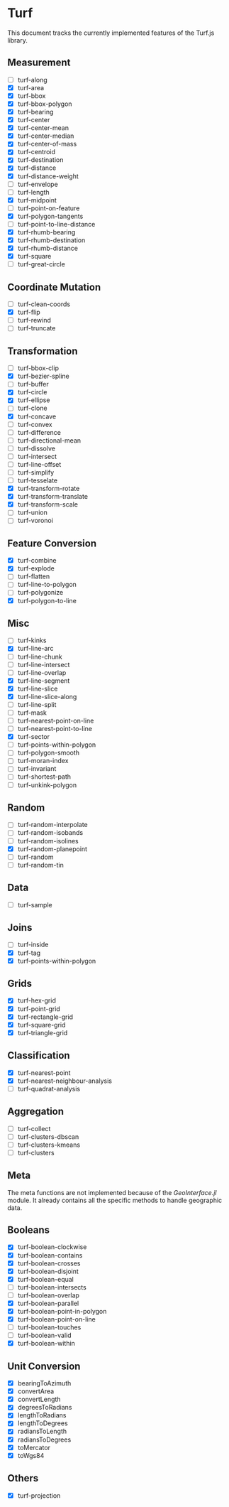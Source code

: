 # Turf

This document tracks the currently implemented features of the Turf.js library.

## Measurement
- [ ] turf-along
- [x] turf-area
- [x] turf-bbox
- [x] turf-bbox-polygon
- [x] turf-bearing
- [x] turf-center
- [x] turf-center-mean
- [x] turf-center-median
- [x] turf-center-of-mass
- [x] turf-centroid
- [x] turf-destination
- [x] turf-distance
- [x] turf-distance-weight
- [ ] turf-envelope
- [ ] turf-length
- [x] turf-midpoint
- [ ] turf-point-on-feature
- [x] turf-polygon-tangents
- [ ] turf-point-to-line-distance
- [x] turf-rhumb-bearing
- [x] turf-rhumb-destination
- [x] turf-rhumb-distance
- [x] turf-square
- [ ] turf-great-circle

## Coordinate Mutation
- [ ] turf-clean-coords
- [x] turf-flip
- [ ] turf-rewind
- [ ] turf-truncate

## Transformation
- [ ] turf-bbox-clip
- [x] turf-bezier-spline
- [ ] turf-buffer
- [x] turf-circle
- [x] turf-ellipse
- [ ] turf-clone
- [x] turf-concave
- [ ] turf-convex
- [ ] turf-difference
- [ ] turf-directional-mean
- [ ] turf-dissolve
- [ ] turf-intersect
- [ ] turf-line-offset
- [ ] turf-simplify
- [ ] turf-tesselate
- [x] turf-transform-rotate
- [x] turf-transform-translate
- [x] turf-transform-scale
- [ ] turf-union
- [ ] turf-voronoi

## Feature Conversion
- [x] turf-combine
- [x] turf-explode
- [ ] turf-flatten
- [ ] turf-line-to-polygon
- [ ] turf-polygonize
- [x] turf-polygon-to-line

## Misc
- [ ] turf-kinks
- [x] turf-line-arc
- [ ] turf-line-chunk
- [ ] turf-line-intersect
- [ ] turf-line-overlap
- [x] turf-line-segment
- [x] turf-line-slice
- [x] turf-line-slice-along
- [ ] turf-line-split
- [ ] turf-mask
- [ ] turf-nearest-point-on-line
- [ ] turf-nearest-point-to-line
- [x] turf-sector
- [ ] turf-points-within-polygon
- [ ] turf-polygon-smooth
- [ ] turf-moran-index
- [ ] turf-invariant
- [ ] turf-shortest-path
- [ ] turf-unkink-polygon

## Random
- [ ] turf-random-interpolate
- [ ] turf-random-isobands
- [ ] turf-random-isolines
- [x] turf-random-planepoint
- [ ] turf-random
- [ ] turf-random-tin

## Data
- [ ] turf-sample

## Joins
- [ ] turf-inside
- [x] turf-tag
- [x] turf-points-within-polygon

## Grids
- [x] turf-hex-grid
- [x] turf-point-grid
- [x] turf-rectangle-grid
- [x] turf-square-grid
- [x] turf-triangle-grid

## Classification
- [x] turf-nearest-point
- [x] turf-nearest-neighbour-analysis
- [ ] turf-quadrat-analysis

## Aggregation
- [ ] turf-collect
- [ ] turf-clusters-dbscan
- [ ] turf-clusters-kmeans
- [ ] turf-clusters

## Meta
The meta functions are not implemented because of the *GeoInterface.jl* module. It already contains all the specific methods to handle geographic data.

## Booleans
- [x] turf-boolean-clockwise
- [x] turf-boolean-contains
- [x] turf-boolean-crosses
- [x] turf-boolean-disjoint
- [x] turf-boolean-equal
- [ ] turf-boolean-intersects
- [ ] turf-boolean-overlap
- [x] turf-boolean-parallel
- [x] turf-boolean-point-in-polygon
- [x] turf-boolean-point-on-line
- [ ] turf-boolean-touches
- [ ] turf-boolean-valid
- [x] turf-boolean-within

## Unit Conversion
- [x] bearingToAzimuth
- [x] convertArea
- [x] convertLength
- [x] degreesToRadians
- [x] lengthToRadians
- [x] lengthToDegrees
- [x] radiansToLength
- [x] radiansToDegrees
- [x] toMercator
- [x] toWgs84

## Others
- [x] turf-projection

